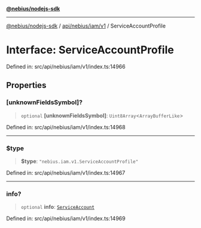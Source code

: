 [**@nebius/nodejs-sdk**](../../../../../README.md)

***

[@nebius/nodejs-sdk](../../../../../README.md) / [api/nebius/iam/v1](../README.md) / ServiceAccountProfile

# Interface: ServiceAccountProfile

Defined in: src/api/nebius/iam/v1/index.ts:14966

## Properties

### \[unknownFieldsSymbol\]?

> `optional` **\[unknownFieldsSymbol\]**: `Uint8Array`\<`ArrayBufferLike`\>

Defined in: src/api/nebius/iam/v1/index.ts:14968

***

### $type

> **$type**: `"nebius.iam.v1.ServiceAccountProfile"`

Defined in: src/api/nebius/iam/v1/index.ts:14967

***

### info?

> `optional` **info**: [`ServiceAccount`](ServiceAccount.md)

Defined in: src/api/nebius/iam/v1/index.ts:14969
